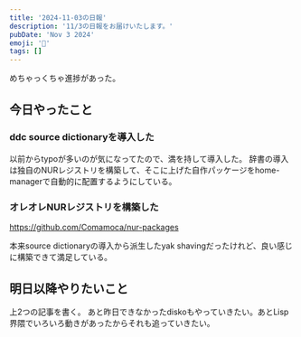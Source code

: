 ```yaml
---
title: '2024-11-03の日報'
description: '11/3の日報をお届けいたします。'
pubDate: 'Nov 3 2024'
emoji: '🦊'
tags: []
---
```


めちゃっくちゃ進捗があった。

## 今日やったこと

### ddc source dictionaryを導入した

以前からtypoが多いのが気になってたので、満を持して導入した。
辞書の導入は独自のNURレジストリを構築して、そこに上げた自作パッケージをhome-managerで自動的に配置するようにしている。

### オレオレNURレジストリを構築した

https://github.com/Comamoca/nur-packages

本来source dictionaryの導入から派生したyak shavingだったけれど、良い感じに構築できて満足している。

## 明日以降やりたいこと

上2つの記事を書く。
あと昨日できなかったdiskoもやっていきたい。あとLisp界隈でいろいろ動きがあったからそれも追っていきたい。

